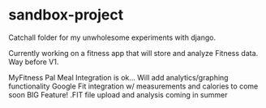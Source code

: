 # sandbox-project
Catchall folder for my unwholesome experiments with django. 

Currently working on a fitness app that will store and analyze Fitness data. Way before V1.

MyFitness Pal Meal Integration is ok... Will add analytics/graphing functionality
Google Fit integration w/ measurements and calories to come soon
BIG Feature! .FIT file upload and analysis coming in summer 